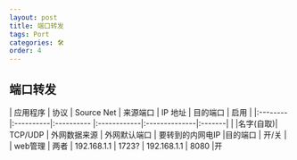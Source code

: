 ```yaml
---
layout: post
title: 端口转发
tags: Port
categories: 🛠
order: 4
---
```

## 端口转发
| 应用程序 |     协议   | Source Net | 来源端口     | IP 地址        | 目的端口 | 启用 |
|:--------|:----------|:---------- |:------------|:--------------|:-------|      |
|名字(自取)| TCP/UDP  | 外网数据来源 | 外网默认端口  | 要转到的内网电IP |目的端口 | 开/关 |
| web管理 | 两者    | 192.168.1.1   | 1723?  |  192.168.1.1  |  8080  |开